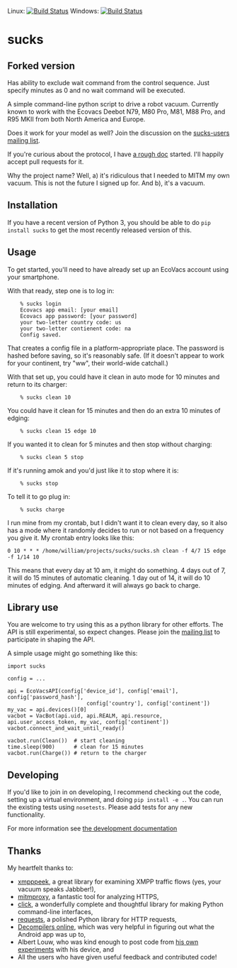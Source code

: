 Linux: [![Build Status](https://travis-ci.org/wpietri/sucks.svg?branch=master)](https://travis-ci.org/wpietri/sucks)
Windows: [![Build Status](https://ci.appveyor.com/api/projects/status/github/wpietri/sucks)](https://ci.appveyor.com/project/wpietri/sucks)


sucks
=====

## Forked version

Has ability to exclude wait command from the control sequence. Just specify minutes as 0 and no wait command will be executed.

A simple command-line python script to drive a robot vacuum. Currently
known to work with the Ecovacs Deebot N79, M80 Pro, M81, M88
Pro, and R95 MKII from both North America and Europe.

Does it work for your model as well? Join the discussion on the
[sucks-users mailing
list](https://groups.google.com/forum/#!forum/sucks-users).

If you're curious about the protocol, I have [a rough doc](http://github.com/wpietri/sucks/blob/master/protocol.md)
started. I'll happily accept pull requests for it.

Why the project name? Well, a) it's ridiculous that I needed to MITM
my own vacuum.  This is not the future I signed up for. And b),
it's a vacuum.

## Installation

If you have a recent version of Python 3, you should be able to
do `pip install sucks` to get the most recently released version of
this.

## Usage

To get started, you'll need to have already set up an EcoVacs account
using your smartphone.

With that ready, step one is to log in:
```
    % sucks login
    Ecovacs app email: [your email]
    Ecovacs app password: [your password]
    your two-letter country code: us
    your two-letter contienent code: na
    Config saved.
```

That creates a config file in a platform-appropriate place. The password
is hashed before saving, so it's reasonably safe. (If it doesn't appear
to work for your continent, try "ww", their world-wide catchall.)

With that set up, you could have it clean in auto mode for 10 minutes
and return to its charger:

```
    % sucks clean 10
```

You could have it clean for 15 minutes and then do an extra 10 minutes
of edging:

```
    % sucks clean 15 edge 10
```

If you wanted it to clean for 5 minutes and then stop without charging:

```
    % sucks clean 5 stop
```

If it's running amok and you'd just like it to stop where it is:

```
    % sucks stop
```

To tell it to go plug in:

```
    % sucks charge
```

I run mine from my crontab, but I didn't want it to clean every day,
so it also has a mode where it randomly decides to run or not based on
a frequency you give it. My crontab entry looks like this:

```
0 10 * * * /home/william/projects/sucks/sucks.sh clean -f 4/7 15 edge -f 1/14 10
```

This means that every day at 10 am, it might do something. 4 days out
of 7, it will do 15 minutes of automatic cleaning. 1 day out of 14,
it will do 10 minutes of edging. And afterward it will always go back to
charge.

## Library use

You are welcome to try using this as a python library for other efforts. The
API is still experimental, so expect changes. Please join the [mailing
list](https://groups.google.com/forum/#!forum/sucks-users) to participate in
shaping the API.

A simple usage might go something like this:

```
import sucks

config = ...

api = EcoVacsAPI(config['device_id'], config['email'], config['password_hash'],
                         config['country'], config['continent'])
my_vac = api.devices()[0]
vacbot = VacBot(api.uid, api.REALM, api.resource, api.user_access_token, my_vac, config['continent'])
vacbot.connect_and_wait_until_ready()

vacbot.run(Clean())  # start cleaning
time.sleep(900)      # clean for 15 minutes
vacbot.run(Charge()) # return to the charger
```

## Developing

If you'd like to join in on developing, I recommend checking out the code,
setting up a virtual environment, and doing `pip install -e .`. You can
run the existing tests using `nosetests`. Please add tests for any
new functionality.

For more information see [the development documentation](developing.md)


## Thanks

My heartfelt thanks to:

* [xmpppeek](https://www.beneaththewaves.net/Software/XMPPPeek.html),
a great library for examining XMPP traffic flows (yes, your vacuum
speaks Jabbber!),
* [mitmproxy](https://mitmproxy.org/), a fantastic tool for analyzing HTTPS,
* [click](http://click.pocoo.org/), a wonderfully complete and thoughtful
library for making Python command-line interfaces,
* [requests](http://docs.python-requests.org/en/master/), a polished Python
library for HTTP requests,
* [Decompilers online](http://www.javadecompilers.com/apk), which was
very helpful in figuring out what the Android app was up to,
* Albert Louw, who was kind enough to post code from [his own
experiments](https://community.smartthings.com/t/ecovacs-deebot-n79/93410/33)
with his device, and
* All the users who have given useful feedback and contributed code!
